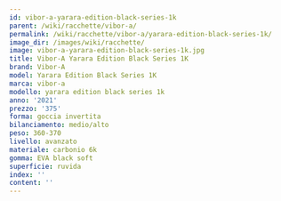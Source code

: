 ```yaml
---
id: vibor-a-yarara-edition-black-series-1k
parent: /wiki/racchette/vibor-a/
permalink: /wiki/racchette/vibor-a/yarara-edition-black-series-1k/
image_dir: /images/wiki/racchette/
image: vibor-a-yarara-edition-black-series-1k.jpg
title: Vibor-A Yarara Edition Black Series 1K
brand: Vibor-A
model: Yarara Edition Black Series 1K
marca: vibor-a
modello: yarara edition black series 1k
anno: '2021'
prezzo: '375'
forma: goccia invertita
bilanciamento: medio/alto
peso: 360-370
livello: avanzato
materiale: carbonio 6k
gomma: EVA black soft
superficie: ruvida
index: ''
content: ''
---
```

